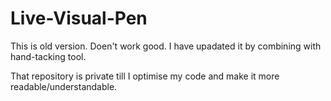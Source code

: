 # Live-Visual-Pen

This is old version. Doen't work good. I have upadated it by combining with hand-tacking tool.

That repository is private till I optimise my code and make it more readable/understandable.
